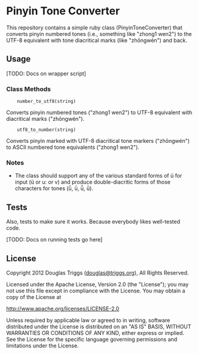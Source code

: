 # Pinyin Tone Converter

This repository contains a simple ruby class (PinyinToneConverter) that converts pinyin numbered tones (i.e., something like "zhong1 wen2") to the UTF-8 equivalent with tone diacritical marks (like "zhōngwén") and back.

## Usage

[TODO: Docs on wrapper script]

### Class Methods

        number_to_utf8(string)
Converts pinyin numbered tones ("zhong1 wen2") to UTF-8 equivalent with diacritical marks ("zhōngwén").

        utf8_to_number(string)
Converts pinyin marked with UTF-8 diacritical tone markers ("zhōngwén") to ASCII numbered tone equivalents ("zhong1 wen2").

### Notes

* The class should support any of the various standard forms of ü for input (ü or u: or v) and produce double-diacritic forms of those characters for tones (ǖ, ǘ, ǚ, ǜ).

## Tests

Also, tests to make sure it works.  Because everybody likes well-tested code.

[TODO: Docs on running tests go here]

## License

Copyright 2012 Douglas Triggs (douglas@triggs.org), All Rights Reserved.

Licensed under the Apache License, Version 2.0 (the "License"); you may not use this file except in compliance with the License. You may obtain a copy of the License at

http://www.apache.org/licenses/LICENSE-2.0

Unless required by applicable law or agreed to in writing, software distributed under the License is distributed on an "AS IS" BASIS, WITHOUT WARRANTIES OR CONDITIONS OF ANY KIND, either express or implied. See the License for the specific language governing permissions and limitations under the License.
